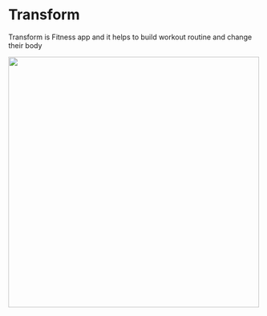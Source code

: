 # Transform
Transform is Fitness app and it helps to build workout routine and change their body

<img src = "https://github.com/ravshanmacos/Transform/blob/main/Transformation/Resources/AuthSection.png" width = "500" />



